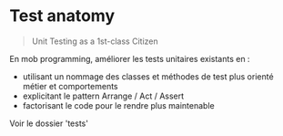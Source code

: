 # Test anatomy

> Unit Testing as a 1st-class Citizen

En mob programming, améliorer les tests unitaires existants en :
- utilisant un nommage des classes et méthodes de test plus orienté métier et comportements
- explicitant le pattern Arrange / Act / Assert
- factorisant le code pour le rendre plus maintenable

Voir le dossier 'tests'